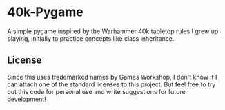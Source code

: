 # 40k-Pygame
A simple pygame inspired by the Warhammer 40k tabletop rules I grew up playing, initially to practice concepts like class inheritance.


## License
Since this uses trademarked names by Games Workshop, I don't know if I can attach one of the standard licenses to this project. But feel free to try out this code for personal use and write suggestions for future development!
